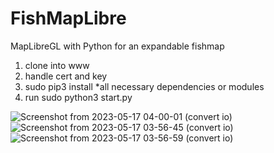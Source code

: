 # FishMapLibre
MapLibreGL with Python for an expandable fishmap

1. clone into www
2. handle cert and key
3. sudo pip3 install *all necessary dependencies or modules
4. run
   sudo python3 start.py

![Screenshot from 2023-05-17 04-00-01 (convert io)](https://github.com/Jayson-Tolleson/FishMapLibre/assets/30577311/528f9f44-507b-479a-86af-4ba053b51ec0)
![Screenshot from 2023-05-17 03-56-45 (convert io)](https://github.com/Jayson-Tolleson/FishMapLibre/assets/30577311/bbd1320a-bbee-4345-b784-4e0a96c8a3a3)
![Screenshot from 2023-05-17 03-56-59 (convert io)](https://github.com/Jayson-Tolleson/FishMapLibre/assets/30577311/b7a77086-f5e7-4ca2-a8f8-5641315adf15)

